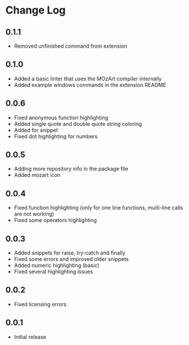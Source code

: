 # Change Log

## 0.1.1
- Removed unfinished command from extension

## 0.1.0
- Added a basic linter that uses the MOzArt compiler internally
- Added example windows commands in the extension README

## 0.0.6
- Fixed anonymous function highlighting
- Added single quote and double quote string coloring
- Added for snippet
- Fixed dot highlighting for numbers

## 0.0.5
- Adding more repository info in the package file
- Added mozart icon

## 0.0.4
- Fixed function highlighting (only for one line functions, multi-line  calls are not working)
- Fixed some operators highlighting

## 0.0.3
- Added snippets for raise, try-catch and finally
- Fixed some errors and improved older snippets
- Added numeric highlighting (basic)
- Fixed several highlighting issues

## 0.0.2
- Fixed licensing errors

## 0.0.1
- Initial release
